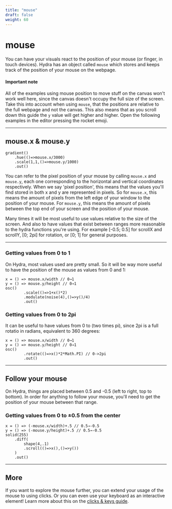 ```yaml
---
title: "mouse"
draft: false
weight: 60
---
```


# mouse

You can have your visuals react to the position of your mouse (or finger, in touch devices). Hydra has an object called `mouse` which stores and keeps track of the position of your mouse on the webpage.

#### Important note

All of the examples using mouse position to move stuff on the canvas won't work well here, since the canvas doesn't occupy the full size of the screen. Take this into account when using `mouse`, that the positions are relative to the full webpage and not the canvas. This also means that as you scroll down this guide the `y` value will get higher and higher. Open the following examples in the editor pressing the rocket emoji.

---

## **mouse.x** & **mouse.y**

```hydra
gradient()
	.hue(()=>mouse.x/3000)
	.scale(1,1,()=>mouse.y/1000)
	.out()
```

You can refer to the pixel position of your mouse by calling `mouse.x` and `mouse.y`, each one corresponding to the horizontal and vertical coordinates respectively. When we say 'pixel position', this means that the values you'll find stored in both x and y are represented in pixels. So for `mouse.x`, this means the amount of pixels from the left edge of your window to the position of your mouse. For `mouse.y`, this means the amount of pixels between the top end of your screen and the position of your mouse.

Many times it will be most useful to use values relative to the size of the screen. And also to have values that exist between ranges more reasonable to the hydra functions you're using. For example [-0.5; 0.5] for scrollX and scrollY, [0; 2pi] for rotation, or [0; 1] for general purposes.

---

### Getting values from 0 to 1

On Hydra, most values used are pretty small. So it will be way more useful to have the position of the mouse as values from 0 and 1:

```hydra
x = () => mouse.x/width // 0→1
y = () => mouse.y/height // 0→1
osc()
        .scale(()=>1+x()*2)
        .modulate(noise(4),()=>y()/4)
        .out()
```

### Getting values from 0 to 2pi

It can be useful to have values from 0 to (two times pi), since 2pi is a full rotatio in radians, equivalent to 360 degrees:

```hydra
x = () => mouse.x/width // 0→1
y = () => mouse.y/height // 0→1
osc()
        .rotate(()=>x()*2*Math.PI) // 0->2pi
        .out()
```

---

## Follow your mouse

On Hydra, things are placed between 0.5 and -0.5 (left to right, top to bottom). In order for anything to follow your mouse, you'll need to get the position of your mouse between that range.

### Getting values from 0 to ±0.5 from the center

```hydra
x = () => (-mouse.x/width)+.5 // 0.5→-0.5
y = () => (-mouse.y/height)+.5 // 0.5→-0.5
solid(255)
    .diff(
        shape(4,.1)
        .scroll(()=>x(),()=>y())
    )
    .out()
```

---

## More

If you want to explore the mouse further, you can extend your usage of the mouse to using clicks. Or you can even use your keyboard as an interactive element! Learn more about this on the [clicks & keys guide](../../guides/event-listeners).
